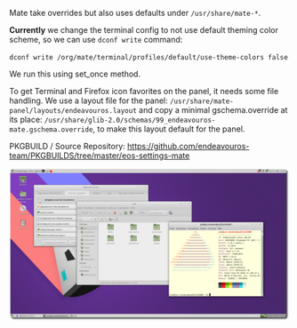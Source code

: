 Mate take overrides but also uses defaults under `/usr/share/mate-*`.

**Currently** we change the terminal config to not use default theming color scheme, so we can use `dconf write` command:

`dconf write /org/mate/terminal/profiles/default/use-theme-colors false`

We run this using set_once method.

To get Terminal and Firefox icon favorites on the panel, it needs some file handling.
We use a layout file for the panel: `/usr/share/mate-panel/layouts/endeavouros.layout`
and copy a minimal gschema.override at its place:
`/usr/share/glib-2.0/schemas/99_endeavouros-mate.gschema.override`,
to make this layout default for the panel.

PKGBUILD / Source Repository:
https://github.com/endeavouros-team/PKGBUILDS/tree/master/eos-settings-mate


![eos-mate](https://raw.githubusercontent.com/endeavouros-team/endeavouros-DE-fixes/main/mate/mate.png)
